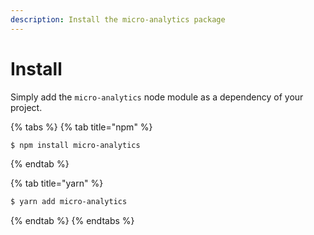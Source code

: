 ```yaml
---
description: Install the micro-analytics package
---
```


# Install

Simply add the `micro-analytics` node module as a dependency of your project.

{% tabs %}
{% tab title="npm" %}
```bash
$ npm install micro-analytics
```
{% endtab %}

{% tab title="yarn" %}
```bash
$ yarn add micro-analytics
```
{% endtab %}
{% endtabs %}

